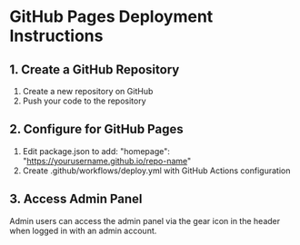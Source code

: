 # GitHub Pages Deployment Instructions

## 1. Create a GitHub Repository
1. Create a new repository on GitHub
2. Push your code to the repository

## 2. Configure for GitHub Pages
1. Edit package.json to add: "homepage": "https://yourusername.github.io/repo-name"
2. Create .github/workflows/deploy.yml with GitHub Actions configuration

## 3. Access Admin Panel
Admin users can access the admin panel via the gear icon in the header when logged in with an admin account.
